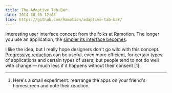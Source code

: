 ```yaml
---
title: The Adaptive Tab Bar
date: 2014-10-03 12:08
link: https://github.com/Ramotion/adaptive-tab-bar/
---
```

Interesting user interface concept from the folks at Ramotion. The longer you use an application, the [simpler its interface becomes](https://d13yacurqjgara.cloudfront.net/users/25514/screenshots/1320024/viber-ios7-concept-navigation-bar-ramotion.gif).

I like the idea, but I really hope designers don't go wild with this concept. [Progressive reduction](http://layervault.tumblr.com/post/42361566927/progressive-reduction) can be useful, even more efficient, for certain types of applications and certain types of users, but people tend to not do well with change &mdash; much less if it happens without their consent [1].

---

1. Here's a small experiment: rearrange the apps on your friend's homescreen and note their reaction.
